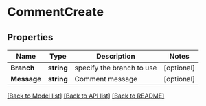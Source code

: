 # CommentCreate

## Properties

Name | Type | Description | Notes
------------ | ------------- | ------------- | -------------
**Branch** | **string** | specify the branch to use | [optional] 
**Message** | **string** | Comment message | [optional] 

[[Back to Model list]](../README.md#documentation-for-models) [[Back to API list]](../README.md#documentation-for-api-endpoints) [[Back to README]](../README.md)


